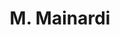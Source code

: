 ---
title: M. Mainardi
fullname: Matheus Scaglia Mainardi
country: Brazil
category: team
published: true
position: Researcher
image: matheus-mainardi.jpg
project: current summer-research
---